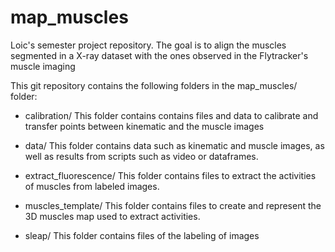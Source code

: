 # map_muscles
Loic's semester project repository. The goal is to align the muscles segmented in a X-ray dataset with the ones observed in the Flytracker's muscle imaging

This git repository contains the following folders in the map_muscles/ folder:

- calibration/
    This folder contains contains files and data to calibrate and transfer points between kinematic and the muscle images

- data/
    This folder contains data such as kinematic and muscle images, as well as results from scripts such as video or dataframes.

- extract_fluorescence/
    This folder contains files to extract the activities of muscles from labeled images.

- muscles_template/
    This folder contains files to create and represent the 3D muscles map used to extract activities.

- sleap/
    This folder contains files of the labeling of images

